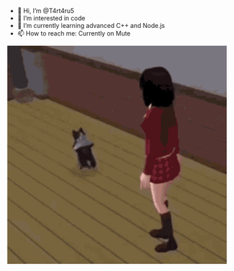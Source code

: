 - 👋 Hi, I’m @T4rt4ru5
- 👀 I’m interested in code
- 🌱 I’m currently learning advanced C++ and Node.js
- 📫 How to reach me: Currently on Mute

![alt text](cat-breakdancing.gif)
